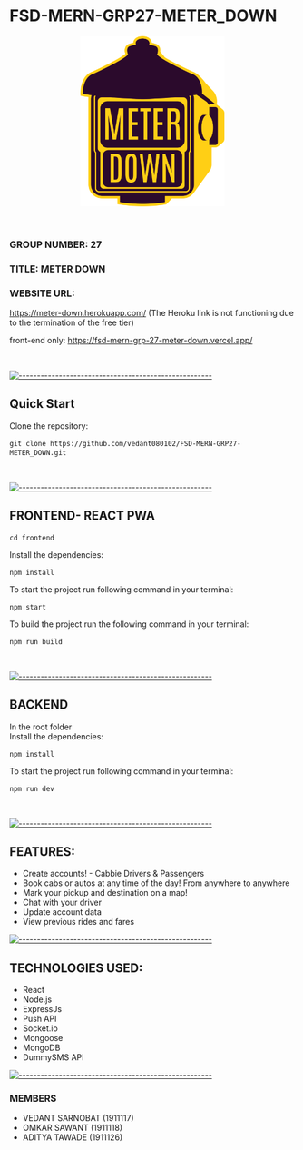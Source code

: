# FSD-MERN-GRP27-METER_DOWN


<p align="center">
  <a href="" rel="noopener">
    <img src='frontend/public/logo/logo-512.png' alt='LOGO' height='300'/>
  </a>
</p>


<br>

### GROUP NUMBER: **27**

### TITLE: **METER DOWN**

### WEBSITE URL:
https://meter-down.herokuapp.com/ (The Heroku link is not functioning due to the termination of the free tier)

front-end only: https://fsd-mern-grp-27-meter-down.vercel.app/

<br>

[![-----------------------------------------------------](https://raw.githubusercontent.com/andreasbm/readme/master/assets/lines/rainbow.png)](#)

## Quick Start
Clone the repository:

    git clone https://github.com/vedant080102/FSD-MERN-GRP27-METER_DOWN.git 

<br/>

[![-----------------------------------------------------](https://raw.githubusercontent.com/andreasbm/readme/master/assets/lines/rainbow.png)](#)


## FRONTEND- REACT PWA

    cd frontend

Install the dependencies:

    npm install

To start the project run following command in your terminal:

    npm start

To build the project run the following command in your terminal:

    npm run build

<br>

[![-----------------------------------------------------](https://raw.githubusercontent.com/andreasbm/readme/master/assets/lines/rainbow.png)](#)

## BACKEND
In the root folder
<br/>
Install the dependencies:

    npm install

To start the project run following command in your terminal:

    npm run dev

<br/>

[![-----------------------------------------------------](https://raw.githubusercontent.com/andreasbm/readme/master/assets/lines/rainbow.png)](#)
## FEATURES:
- Create accounts! - Cabbie Drivers & Passengers
- Book cabs or autos at any time of the day! From anywhere to anywhere
- Mark your pickup and destination on a map!
- Chat with your driver
- Update account data
- View previous rides and fares

[![-----------------------------------------------------](https://raw.githubusercontent.com/andreasbm/readme/master/assets/lines/rainbow.png)](#)
## TECHNOLOGIES USED:
- React
- Node.js
- ExpressJs
- Push API
- Socket.io
- Mongoose
- MongoDB
- DummySMS API

[![-----------------------------------------------------](https://raw.githubusercontent.com/andreasbm/readme/master/assets/lines/rainbow.png)](#)

### MEMBERS
- VEDANT SARNOBAT (1911117)
- OMKAR SAWANT (1911118)
- ADITYA TAWADE (1911126)
